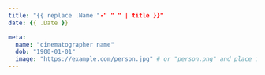 ```yaml
---
title: "{{ replace .Name "-" " " | title }}"
date: {{ .Date }}

meta:
  name: "cinematographer name"
  dob: "1900-01-01"
  image: "https://example.com/person.jpg" # or "person.png" and place it in assets/images/people
---
```

